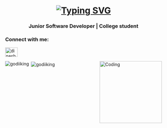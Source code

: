 <h1 align="center"><a href="https://git.io/typing-svg"><img src="https://readme-typing-svg.demolab.com?font=Fira+Code&pause=1000&random=false&width=435&lines=Hi+%F0%9F%91%8B%2C+I'm+Dinesh+van+Putten" alt="Typing SVG" /></a></h1> 
<h3 align="center">Junior Software Developer | College student</h3>
<h3 align="left">Connect with me:</h3>
<p align="left">
<!-- <a href="https://twitter.com/godiiking" target="blank"><img align="center" src="https://raw.githubusercontent.com/rahuldkjain/github-profile-readme-generator/master/src/images/icons/Social/twitter.svg" alt="godiiking" height="30" width="40" /></a> -->
<a href="https://www.linkedin.com/in/dinesh-van-putten-69441b18a/" target="blank"><img align="center" src="https://raw.githubusercontent.com/rahuldkjain/github-profile-readme-generator/master/src/images/icons/Social/linked-in-alt.svg" alt="dinesh van putten" height="30" width="40" /></a>
<!-- <a href="https://instagram.com/god_no_kami" target="blank"><img align="center" src="https://raw.githubusercontent.com/rahuldkjain/github-profile-readme-generator/master/src/images/icons/Social/instagram.svg" alt="god_no_kami" height="30" width="40" /></a> -->
</p>

<img align="right" alt="Coding" width="200" src="https://media.tenor.com/images/c532a69a5978f7cfb2fc2b6ab24ebcfe/tenor.gif">

<p><img align="left" src="https://github-readme-stats.vercel.app/api/top-langs?username=godiiking&show_icons=true&locale=en&layout=compact&theme=dark" alt="godiiking" /></p>
<p>&nbsp;<img align="center" src="https://github-readme-stats.vercel.app/api?username=godiiking&show_icons=true&locale=en&layout=compact&theme=dark" alt="godiiking" /></p>








